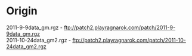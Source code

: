 # Origin
2011-9-9data_gm.rgz - ftp://patch2.playragnarok.com/patch/2011-9-9data_gm.rgz  
2011-10-24data_gm2.rgz - ftp://patch2.playragnarok.com/patch/2011-10-24data_gm2.rgz  
